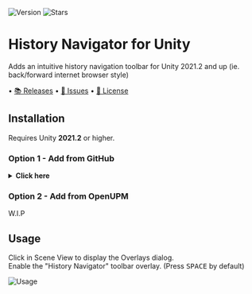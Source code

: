 <!---
This file is auto-generated by a github hook please modify .github/readme.md if you don't want to lose your work
-->
![Version](https://img.shields.io/github/package-json/v/Walter-Hulsebos/HistoryNavigatorPackage?style=for-the-badge)
![Stars](https://img.shields.io/github/stars/Walter-Hulsebos/HistoryNavigatorPackage?color=orange&style=for-the-badge)

# History Navigator for Unity
Adds an intuitive history navigation toolbar for Unity 2021.2 and up (ie. back/forward internet browser style)

• [📚 Releases](https://github.com/kronnect/HistoryNavigator/releases)
• [💬 Issues](https://github.com/kronnect/HistoryNavigator/issues)
• [📝 License](https://github.com/kronnect/HistoryNavigator/blob/feature/githooks/LICENSE)

## Installation
Requires Unity **2021.2** or higher.

### Option 1 - Add from GitHub
<details>
<summary> <b>Click here</b> </summary>

- Open `Window/Package Manager`
- Click <kbd>+</kbd>
- <kbd>Add from Git URL</kbd>
- `https://github.com/{{ repository.name }}.git#feature/githooks` <kbd>Add</kbd>

<b>Note that Unity doesn't give you the ability to receive updates through the Package Manager this way, you will have to update manually!!</b>
</details>

### Option 2 - Add from OpenUPM

W.I.P

## Usage
Click in Scene View to display the Overlays dialog. <br>
Enable the "History Navigator" toolbar overlay. (Press <kbd>SPACE</kbd> by default)

![Usage](readme/demo.gif?raw=true)
